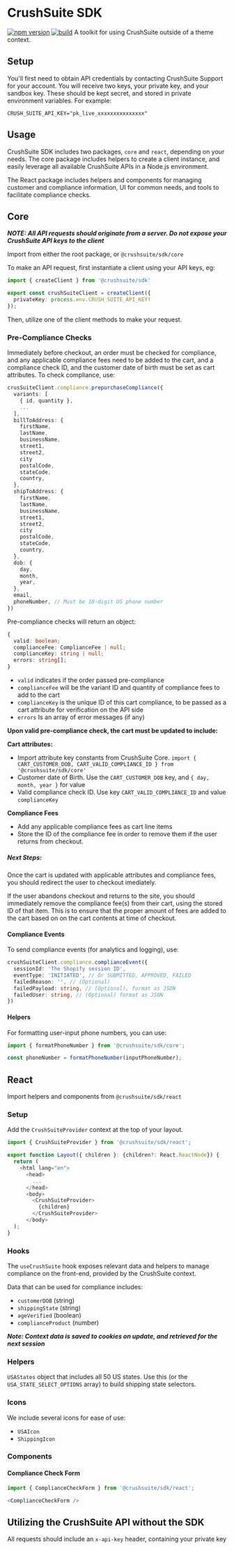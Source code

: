 # CrushSuite SDK
[![npm version](https://img.shields.io/npm/v/@crushsuite/sdk.svg)](https://www.npmjs.com/package/@crushsuite/sdk)
[![build](https://github.com/CrushSuite/crush-suite-sdk/actions/workflows/ci.yml/badge.svg)](https://github.com/CrushSuite/crush-suite-sdk/actions)
A toolkit for using CrushSuite outside of a theme context.

## Setup
You'll first need to obtain API credentials by contacting CrushSuite Support for your account.
You will receive two keys, your private key, and your sandbox key. These should be kept secret, and stored in private environment variables.
For example:

```env
CRUSH_SUITE_API_KEY="pk_live_xxxxxxxxxxxxxxx"
```

## Usage
CrushSuite SDK includes two packages, `core` and `react`, depending on your needs. The core package includes helpers to create a client instance, and easily leverage all available CrushSuite APIs in a Node.js environment.

The React package includes helpers and components for managing customer and compliance information, UI for common needs, and tools to facilitate compliance checks.

## Core
***NOTE: All API requests should originate from a server. Do not expose your CrushSuite API keys to the client***

Import from either the root package, or `@crushsuite/sdk/core`

To make an API request, first instantiate a client using your API keys, eg:

```typescript
import { createClient } from '@crushsuite/sdk'

export const crushSuiteClient = createClient({
  privateKey: process.env.CRUSH_SUITE_API_KEY!
});
```

Then, utilize one of the client methods to make your request.

### Pre-Compliance Checks
Immediately before checkout, an order must be checked for compliance, and any applicable compliance fees need to be added to the cart, and a compliance check ID, and the customer date of birth must be set as cart attributes.
To check compliance, use:

```ts
crusSuiteClient.compliance.prepurchaseCompliance({
  variants: [
    { id, quantity },
    ...
  ],
  billToAddress: {
    firstName,
    lastName,
    businessName,
    street1,
    street2,
    city
    postalCode,
    stateCode,
    country,
  },
  shipToAddress: {
    firstName,
    lastName,
    businessName,
    street1,
    street2,
    city
    postalCode,
    stateCode,
    country,
  },
  dob: {
    day,
    month,
    year,
  },
  email,
  phoneNumber, // Must be 10-digit US phone number
})
```

Pre-compliance checks will return an object:

```ts
{
  valid: boolean;
  complianceFee: ComplianceFee | null;
  complianceKey: string | null;
  errors: string[];
}
```

- `valid` indicates if the order passed pre-compliance
- `complianceFee` will be the variant ID and quantity of compliance fees to add to the cart
- `complianceKey` is the unique ID of this cart compliance, to be passed as a cart attribute for verification on the API side
- `errors` Is an array of error messages (if any)

**Upon valid pre-compliance check, the cart must be updated to include:**

**Cart attributes:**

- Import attribute key constants from CrushSuite Core. `import { CART_CUSTOMER_DOB, CART_VALID_COMPLIANCE_ID } from '@crushsuite/sdk/core'`
- Customer date of Birth. Use the `CART_CUSTOMER_DOB` key, and `{ day, month, year }` for value
- Valid compliance check ID. Use key `CART_VALID_COMPLIANCE_ID` and value `complianceKey`

**Compliance Fees**

- Add any applicable compliance fees as cart line items
- Store the ID of the compliance fee in order to remove them if the user returns from checkout.

##### Next Steps:

Once the cart is updated with applicable attributes and compliance fees, you should redirect the user to checkout imediately.

If the user abandons checkout and returns to the site, you should immediately remove the compliance fee(s) from their cart,
using the stored ID of that item. This is to ensure that the proper amount of fees are added to the cart based on on the cart contents at time of checkout.

#### Compliance Events
To send compliance events (for analytics and logging), use:

```ts
crushSuiteClient.compliance.complianceEvent({
  sessionId: 'The Shopify session ID',
  eventType: 'INITIATED', // Or SUBMITTED, APPROVED, FAILED
  failedReason: '', // (Optional)
  failedPayload: string, // (Optional), format as JSON
  failedUser: string, // (Optional) format as JSON
})
```

#### Helpers
For formatting user-input phone numbers, you can use:

```ts
import { formatPhoneNumber } from '@crushsuite/sdk/core';

const phoneNumber = formatPhoneNumber(inputPhoneNumber);
```

## React
Import helpers and components from `@crushsuite/sdk/react`

### Setup
Add the `CrushSuiteProvider` context at the top of your layout.

```ts
import { CrushSuiteProvider } from '@crushsuite/sdk/react';

export function Layout({ children }: {children?: React.ReactNode}) {
  return (
    <html lang="en">
      <head>
        ...
      </head>
      <body>
        <CrushSuiteProvider>
          {children}
        </CrushSuiteProvider>
      </body>
  );
}
```

### Hooks
The `useCrushSuite` hook exposes relevant data and helpers to manage compliance on the front-end, provided by the CrushSuite context.

Data that can be used for compliance includes:
- `customerDOB` (string)
- `shippingState` (string)
- `ageVerified` (boolean)
- `complianceProduct` (number)

***Note: Context data is saved to cookies on update, and retrieved for the next session***


### Helpers

`USAStates` object that includes all 50 US states. Use this (or the `USA_STATE_SELECT_OPTIONS` array) to build shipping state selectors.

### Icons

We include several icons for ease of use:

- `USAIcon`
- `ShippingIcon`

### Components

#### Compliance Check Form

```ts
import { ComplianceCheckForm } from '@crushsuite/sdk/react';

<ComplianceCheckForm />
```


## Utilizing the CrushSuite API without the SDK

All requests should include an `x-api-key` header, containing your private key
